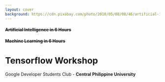 ```yaml
---
layout: cover
background: https://cdn.pixabay.com/photo/2018/05/08/08/46/artificial-intelligence-3382509_960_720.png
---
```


#### ~~Artificial Intelligence in 6 Hours~~
#### ~~Machine Learning in 6 Hours~~
# <logos-tensorflow /> Tensorflow Workshop

Google Developer Students Club - **Central Philippine University**

<CoverDetails />